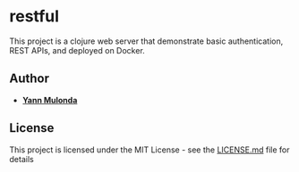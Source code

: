 # restful

This project is a clojure web server that demonstrate basic authentication, REST APIs, and deployed on Docker.

## Author

* **[Yann Mulonda](https://github.com/YannMjl)** 

## License

This project is licensed under the MIT License - see the [LICENSE.md](LICENSE.md) file for details

